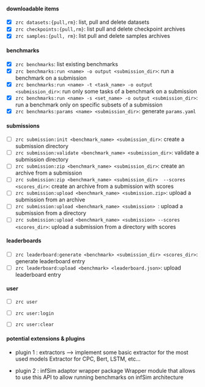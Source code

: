 #### downloadable items

- [X] `zrc datasets:{pull,rm}`: list, pull and delete datasets
- [X] `zrc checkpoints:{pull,rm}`: list pull and delete checkpoint archives
- [X] `zrc samples:{pull, rm}`: list pull and delete samples archives

#### benchmarks 

- [X] `zrc benchmarks`: list existing benchmarks
- [X] `zrc benchmarks:run <name> -o output <submission_dir>`: run a benchmark on a submission
- [X] `zrc benchmarks:run <name> -t <task_name> -o output <submission_dir>`: run only some tasks of a benchmark on a submission
- [X] `zrc benchmarks:run <name> -s <set_name> -o output <submission_dir>`: run a benchmark only on specific subsets of a submission
- [X] `zrc benchmarks:params <name> <submission_dir>`: generate `params.yaml` 

#### submissions

- [ ] `zrc submission:init <benchmark_name> <submission_dir>`: create a submission directory
- [ ] `zrc submission:validate <benchmark_name> <submission_dir>`: validate a submission directory
- [ ] `zrc submission:zip <benchmark_name> <submission_dir>`: create an archive from a submission
- [ ] `zrc submission:zip <benchmark_name> <submission_dir>  --scores <scores_dir>`: create an archive from a submission with scores
- [ ] `zrc submission:upload <benchmark_name> <submission.zip>`: upload a submission from an archive
- [ ] `zrc submission:upload <benchmark_name> <submission> `: upload a submission from a directory
- [ ] `zrc submission:upload <benchmark_name> <submission> --scores <scores_dir>`: upload a submission from a directory with scores

#### leaderboards

- [ ] `zrc leaderboard:generate <benchmark> <submission_dir> <scores_dir>`: generate leaderboard entry 
- [ ] `zrc leaderboard:upload <benchmark> <leaderboard.json>`: upload leaderboard entry

#### user 

- [ ] `zrc user`
- [ ] `zrc user:login`
- [ ] `zrc user:clear`


#### potential extensions & plugins

- plugin 1 : extractors --> implement some basic extractor for the most used models
    Extractor for CPC, Bert, LSTM, etc...

- plugin 2 : infSim adaptor wrapper package
    Wrapper module that allows to use this API to allow running benchmarks on infSim architecture

